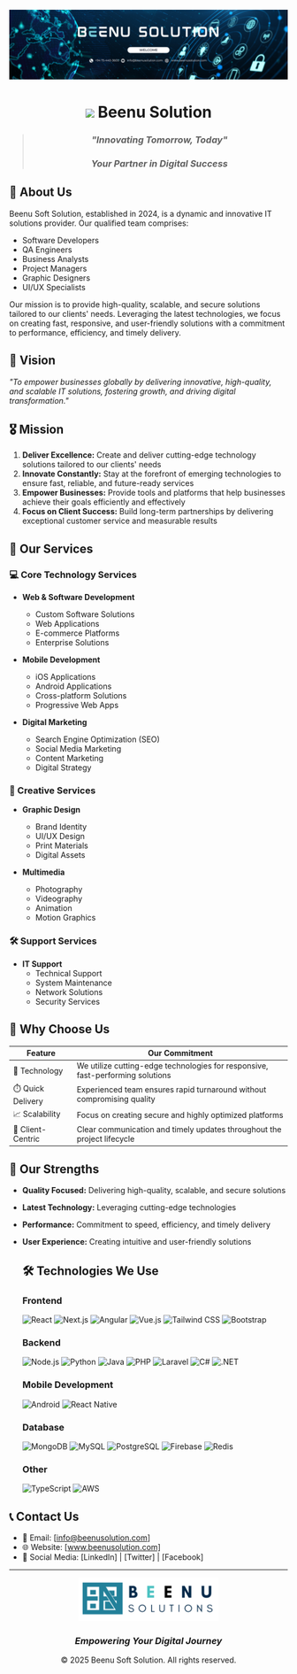 <div align="center">

![Welcome to Beenu Solution](https://raw.githubusercontent.com/Beenu-Soft-Solution/.github/main/profile/banner.png)

# <img src="https://media.giphy.com/media/hvRJCLFzcasrR4ia7z/giphy.gif" width="35"> Beenu Solution

> ### *"Innovating Tomorrow, Today"*
> ### *Your Partner in Digital Success*

</div>

## 🌟 About Us

Beenu Soft Solution, established in 2024, is a dynamic and innovative IT solutions provider. Our qualified team comprises:
- Software Developers
- QA Engineers
- Business Analysts
- Project Managers
- Graphic Designers
- UI/UX Specialists

Our mission is to provide high-quality, scalable, and secure solutions tailored to our clients' needs. Leveraging the latest technologies, we focus on creating fast, responsive, and user-friendly solutions with a commitment to performance, efficiency, and timely delivery.

## 🎯 Vision
*"To empower businesses globally by delivering innovative, high-quality, and scalable IT solutions, fostering growth, and driving digital transformation."*

## 🎖️ Mission
1. **Deliver Excellence:** Create and deliver cutting-edge technology solutions tailored to our clients' needs
2. **Innovate Constantly:** Stay at the forefront of emerging technologies to ensure fast, reliable, and future-ready services
3. **Empower Businesses:** Provide tools and platforms that help businesses achieve their goals efficiently and effectively
4. **Focus on Client Success:** Build long-term partnerships by delivering exceptional customer service and measurable results

## 💫 Our Services

### 💻 Core Technology Services
- **Web & Software Development**
  - Custom Software Solutions
  - Web Applications
  - E-commerce Platforms
  - Enterprise Solutions

- **Mobile Development**
  - iOS Applications
  - Android Applications
  - Cross-platform Solutions
  - Progressive Web Apps

- **Digital Marketing**
  - Search Engine Optimization (SEO)
  - Social Media Marketing
  - Content Marketing
  - Digital Strategy

### 🎨 Creative Services
- **Graphic Design**
  - Brand Identity
  - UI/UX Design
  - Print Materials
  - Digital Assets

- **Multimedia**
  - Photography
  - Videography
  - Animation
  - Motion Graphics

### 🛠️ Support Services
- **IT Support**
  - Technical Support
  - System Maintenance
  - Network Solutions
  - Security Services

## 🌟 Why Choose Us

|Feature|Our Commitment|
|-------|--------------|
|🚀 Technology|We utilize cutting-edge technologies for responsive, fast-performing solutions|
|⏱️ Quick Delivery|Experienced team ensures rapid turnaround without compromising quality|
|📈 Scalability|Focus on creating secure and highly optimized platforms|
|👥 Client-Centric|Clear communication and timely updates throughout the project lifecycle|

## 💪 Our Strengths
- **Quality Focused:** Delivering high-quality, scalable, and secure solutions
- **Latest Technology:** Leveraging cutting-edge technologies
- **Performance:** Commitment to speed, efficiency, and timely delivery
- **User Experience:** Creating intuitive and user-friendly solutions

  ## 🛠️ Technologies We Use

  ### Frontend
  ![React](https://img.shields.io/badge/-React-61DAFB?style=flat-square&logo=react&logoColor=black)
  ![Next.js](https://img.shields.io/badge/-Next.js-000000?style=flat-square&logo=next.js&logoColor=white)
  ![Angular](https://img.shields.io/badge/-Angular-DD0031?style=flat-square&logo=angular&logoColor=white)
  ![Vue.js](https://img.shields.io/badge/-Vue.js-4FC08D?style=flat-square&logo=vue.js&logoColor=white)
  ![Tailwind CSS](https://img.shields.io/badge/-Tailwind_CSS-38B2AC?style=flat-square&logo=tailwind-css&logoColor=white)
  ![Bootstrap](https://img.shields.io/badge/-Bootstrap-7952B3?style=flat-square&logo=bootstrap&logoColor=white)

  ### Backend
  ![Node.js](https://img.shields.io/badge/-Node.js-339933?style=flat-square&logo=node.js&logoColor=white)
  ![Python](https://img.shields.io/badge/-Python-3776AB?style=flat-square&logo=python&logoColor=white)
  ![Java](https://img.shields.io/badge/-Java-007396?style=flat-square&logo=java&logoColor=white)
  ![PHP](https://img.shields.io/badge/-PHP-777BB4?style=flat-square&logo=php&logoColor=white)
  ![Laravel](https://img.shields.io/badge/-Laravel-FF2D20?style=flat-square&logo=laravel&logoColor=white)
  ![C#](https://img.shields.io/badge/-C%23-239120?style=flat-square&logo=c-sharp&logoColor=white)
  ![.NET](https://img.shields.io/badge/-.NET-512BD4?style=flat-square&logo=dotnet&logoColor=white)

  ### Mobile Development
  ![Android](https://img.shields.io/badge/-Android-3DDC84?style=flat-square&logo=android&logoColor=white)
  ![React Native](https://img.shields.io/badge/-React_Native-61DAFB?style=flat-square&logo=react&logoColor=black)

  ### Database
  ![MongoDB](https://img.shields.io/badge/-MongoDB-47A248?style=flat-square&logo=mongodb&logoColor=white)
  ![MySQL](https://img.shields.io/badge/-MySQL-4479A1?style=flat-square&logo=mysql&logoColor=white)
  ![PostgreSQL](https://img.shields.io/badge/-PostgreSQL-336791?style=flat-square&logo=postgresql&logoColor=white)
  ![Firebase](https://img.shields.io/badge/-Firebase-FFCA28?style=flat-square&logo=firebase&logoColor=black)
  ![Redis](https://img.shields.io/badge/-Redis-DC382D?style=flat-square&logo=redis&logoColor=white)

  ### Other
  ![TypeScript](https://img.shields.io/badge/-TypeScript-3178C6?style=flat-square&logo=typescript&logoColor=white)
  ![AWS](https://img.shields.io/badge/-AWS-232F3E?style=flat-square&logo=amazon-aws&logoColor=white)

## 📞 Contact Us
- 📧 Email: [info@beenusolution.com]
- 🌐 Website: [www.beenusolution.com]
- 📱 Social Media: [LinkedIn] | [Twitter] | [Facebook]

---

<div align="center">
 
  <img src="https://raw.githubusercontent.com/Beenu-Soft-Solution/.github/main/profile/logo.png" alt="Welcome to Beenu Solution"  style="width: 50%;">
 

### *Empowering Your Digital Journey*

© 2025 Beenu Soft Solution. All rights reserved.

</div>
